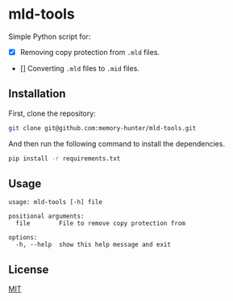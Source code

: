 # mld-tools

Simple Python script for:
- [x] Removing copy protection from `.mld` files.
- [] Converting `.mld` files to `.mid` files.
 
 ## Installation

First, clone the repository:

```bash
git clone git@github.com:memory-hunter/mld-tools.git
```

And then run the following command to install the dependencies.
```bash
pip install -r requirements.txt
```

## Usage
```
usage: mld-tools [-h] file

positional arguments:
  file        File to remove copy protection from

options:
  -h, --help  show this help message and exit
```
## License
[MIT](https://choosealicense.com/licenses/mit/)
